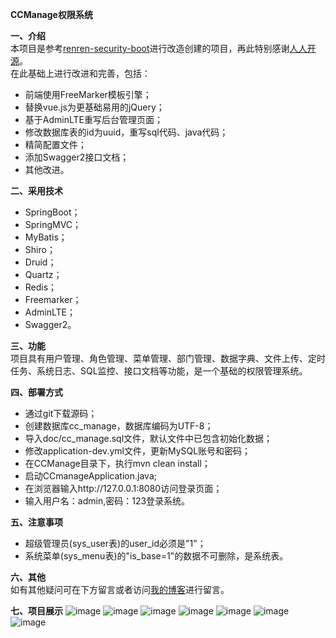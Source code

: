 **CCManage权限系统**

**一、介绍**
<br>
本项目是参考[renren-security-boot](https://gitee.com/babaio/renren-security-boot)进行改造创建的项目，再此特别感谢[人人开源](http://www.renren.io/open/)。
<br>
在此基础上进行改进和完善，包括：
- 前端使用FreeMarker模板引擎；
- 替换vue.js为更基础易用的jQuery；
- 基于AdminLTE重写后台管理页面；
- 修改数据库表的id为uuid，重写sql代码、java代码；
- 精简配置文件；
- 添加Swagger2接口文档；
- 其他改进。

**二、采用技术**
- SpringBoot；
- SpringMVC；
- MyBatis；
- Shiro；
- Druid；
- Quartz；
- Redis；
- Freemarker；
- AdminLTE；
- Swagger2。

**三、功能**
<br>
项目具有用户管理、角色管理、菜单管理、部门管理、数据字典、文件上传、定时任务、系统日志、SQL监控、接口文档等功能，是一个基础的权限管理系统。

**四、部署方式**
- 通过git下载源码；
- 创建数据库cc_manage，数据库编码为UTF-8；
- 导入doc/cc_manage.sql文件，默认文件中已包含初始化数据；
- 修改application-dev.yml文件，更新MySQL账号和密码；
- 在CCManage目录下，执行mvn clean install；
- 启动CCmanageApplication.java;
- 在浏览器输入http://127.0.0.1:8080访问登录页面；
- 输入用户名：admin,密码：123登录系统。

**五、注意事项**
- 超级管理员(sys_user表)的user_id必须是"1"；
- 系统菜单(sys_menu表)的"is_base=1"的数据不可删除，是系统表。

**六、其他**
<br>
如有其他疑问可在下方留言或者访问[我的博客](https://www.luchunzhou.cn)进行留言。

**七、项目展示**
![image](http://p20dkvms1.bkt.clouddn.com/d1.png)
![image](http://p20dkvms1.bkt.clouddn.com/d2.png)
![image](http://p20dkvms1.bkt.clouddn.com/d3.png)
![image](http://p20dkvms1.bkt.clouddn.com/d4.png)
![image](http://p20dkvms1.bkt.clouddn.com/d5.png)
![image](http://p20dkvms1.bkt.clouddn.com/d6.png)
![image](http://p20dkvms1.bkt.clouddn.com/d7.png)